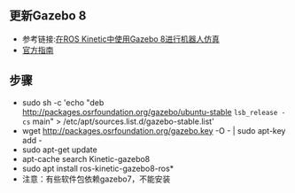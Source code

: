 ## 更新Gazebo 8
- 参考链接:[在ROS Kinetic中使用Gazebo 8进行机器人仿真](http://blog.csdn.net/zhangrelay/article/details/74356137)
- [官方指南](http://gazebosim.org/tutorials?tut=install_ubuntu&cat=install)

## 步骤
- sudo sh -c 'echo "deb http://packages.osrfoundation.org/gazebo/ubuntu-stable `lsb_release -cs` main" > /etc/apt/sources.list.d/gazebo-stable.list'
- wget http://packages.osrfoundation.org/gazebo.key -O - | sudo apt-key add -
- sudo apt-get update
- apt-cache search Kinetic-gazebo8
- sudo apt install ros-kinetic-gazebo8-ros*
- 注意：有些软件包依赖gazebo7，不能安装

